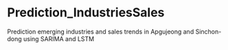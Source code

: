 # Prediction_IndustriesSales
Prediction emerging industries and sales trends in Apgujeong and Sinchon-dong using SARIMA and LSTM
